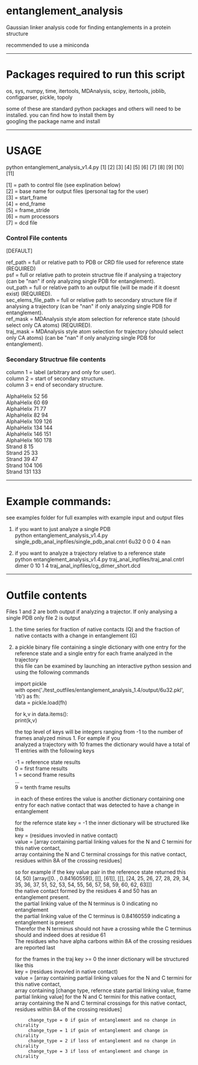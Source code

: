 # entanglement_analysis  
  
Gaussian linker analysis code for finding entanglements in a protein structure  
  
recommended to use a miniconda   

  
---
  
# Packages required to run this script  
  
os, sys, numpy, time, itertools, MDAnalysis, scipy, itertools, joblib, configparser, pickle, topoly  
  
some of these are standard python packages and others will need to be installed. you can find how to install them by   
googling the package name and install  
  
  
---
  
# USAGE  

python entanglement_analysis_v1.4.py [1] [2] [3] [4] [5] [6] [7] [8] [9] [10] [11]  
  
[1] = path to control file (see explination below)  
[2] = base name for output files (personal tag for the user)  
[3] = start_frame   
[4] = end_frame  
[5] = frame_stride  
[6] = num processors  
[7] = dcd file  
  
### Control File contents  
\[DEFAULT\]  
  
ref_path = full or relative path to PDB or CRD file used for reference state (REQUIRED)  
psf = full or relative path to protein structrue file if analysing a trajectory (can be "nan" if only analyzing single PDB for entanglement).  
out_path = full or relative path to an output file (will be made if it doesnt exist) (REQUIRED).  
sec_elems_file_path = full or relative path to secondary structure file if analysing a trajectory (can be "nan" if only analyzing single PDB for entanglement).  
ref_mask = MDAnalysis style atom selection for reference state (should select only CA atoms) (REQUIRED).  
traj_mask = MDAnalysis style atom selection for trajectory (should select only CA atoms) (can be "nan" if only analyzing single PDB for entanglement).  
  
### Secondary Structrue file contents  
column 1 = label (arbitrary and only for user).  
column 2 = start of secondary structure.  
column 3 = end of secondary structure.   
  
AlphaHelix 52 56  
AlphaHelix 60 69  
AlphaHelix 71 77  
AlphaHelix 82 94  
AlphaHelix 109 126  
AlphaHelix 134 144  
AlphaHelix 146 151  
AlphaHelix 160 178  
Strand 8 15  
Strand 25 33  
Strand 39 47  
Strand 104 106  
Strand 131 133  
  
  
---
  
# Example commands:  
  
see examples folder for full examples with example input and output files  
  
1. if you want to just analyze a single PDB   
python entanglement_analysis_v1.4.py single_pdb_anal_inpfiles/single_pdb_anal.cntrl 6u32 0 0 0 4 nan  
  
2. if you want to analyze a trajectory relative to a reference state  
python entanglement_analysis_v1.4.py traj_anal_inpfiles/traj_anal.cntrl dimer 0 10 1 4 traj_anal_inpfiles/cg_dimer_short.dcd  
  
  
---
  
# Outfile contents  
Files 1 and 2 are both output if analyzing a trajector. If only analysing a single PDB only file 2 is output  
1. the time series for fraction of native contacts (Q) and the fraction of native contacts with a change in entanglement (G)  
2. a pickle binary file containing a single dictionary with one entry for the reference state and a single entry for each frame analyzed in the trajectory  
    this file can be examined by launching an interactive python session and using the following commands  
  
    import pickle  
    with open('./test_outfiles/entanglement_analysis_1.4/output/6u32.pkl', 'rb') as fh:  
        data = pickle.load(fh)  
  
    for k,v in data.items():  
        print(k,v)  
  
  
    the top level of keys will be integers ranging from -1 to the number of frames analyzed minus 1. For eample if you  
    analyzed a trajectory with 10 frames the dictionary would have a total of 11 entries with the following keys  
  
    -1 = reference state results  
    0 = first frame results  
    1 = second frame results  
    ...  
    9 = tenth frame results  
  
  
    in each of these entires the value is another dictionary containing one entry for each native contact that was detected to have a change in entanglement  
  
    for the refernce state key = -1 the inner dictionary will be structured like this  
    key = (residues invovled in native contact)  
    value = [array containing partial linking values for the N and C termini for this native contact,  
             array containing the N and C terminal crossings for this native contact,  
             residues within 8A of the crossing residues]  
  
    so for example if the key value pair in the reference state returned this  
    (4, 50) [array([0.        , 0.84160559]), [[], [61]], [[], [24, 25, 26, 27, 28, 29, 34, 35, 36, 37, 51, 52, 53, 54, 55, 56, 57, 58, 59, 60, 62, 63]]]  
    the native contact formed by the residues 4 and 50 has an entanglement present.  
    the partial linking value of the N terminus is 0 indicating no entanglement  
    the partial linking value of the C terminus is 0.84160559 indicating a entanglement is present  
    Therefor the N terminus should not have a crossing while the C terminus should and indeed does at residue 61  
    The residues who have alpha carbons within 8A of the crossing residues are reported last  
  
  
    for the frames in the traj key >= 0 the inner dictionary will be structured like this  
    key = (residues invovled in native contact)  
    value = [array containing partial linking values for the N and C termini for this native contact,  
             array containing [change type, refernce state partial linking value, frame partial linking value] for the N and C termini for this native contact,  
             array containing the N and C terminal crossings for this native contact,  
             residues within 8A of the crossing residues]  
  
            change_type = 0 if gain of entanglement and no change in chirality  
            change_type = 1 if gain of entanglement and change in chirality  
            change_type = 2 if loss of entanglement and no change in chirality  
            change_type = 3 if loss of entanglement and change in chirality  

